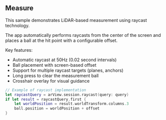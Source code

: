 ## Measure

This sample demonstrates LiDAR-based measurement using raycast technology.

The app automatically performs raycasts from the center of the screen and places a ball at the hit point with a configurable offset.

Key features:
- Automatic raycast at 50Hz (0.02 second intervals)
- Ball placement with screen-based offset
- Support for multiple raycast targets (planes, anchors)
- Long press to clear the measurement ball
- Crosshair overlay for visual guidance

```swift
// Example of raycast implementation
let raycastQuery = arView.session.raycast(query: query)
if let result = raycastQuery.first {
    let worldPosition = result.worldTransform.columns.3
    ball.position = worldPosition + offset
}
```
